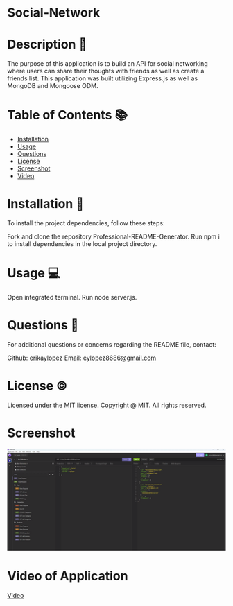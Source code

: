 # Social-Network

# Description 📝
The purpose of this application is to build an API for social networking where users can share their thoughts with friends as well as create a friends list. This application was built utilizing Express.js as well as MongoDB and Mongoose ODM. 

# Table of Contents 📚
- [Installation](#installation-📎)
- [Usage](#usage-💻)
- [Questions](#questions-📨)
- [License](#license-©)
- [Screenshot](#screenshot)
- [Video](#video-of-application)

# Installation 📎
To install the project dependencies, follow these steps:

Fork and clone the repository Professional-README-Generator.
Run npm i to install dependencies in the local project directory.

# Usage 💻
Open integrated terminal.
Run node server.js.


# Questions 📨
For additional questions or concerns regarding the README file, contact:

Github: [erikaylopez](https://github.com/erikaylopez)
Email: eylopez8686@gmail.com


# License ©
Licensed under the MIT license. Copyright @ MIT. All rights reserved.

# Screenshot

![Screenshot](./Assets/social%20network.png)

# Video of Application

[Video](https://www.loom.com/share/9367fc6b1dcb4aa89fc7307917d05ca7?sid=ef0fb5a4-f167-4d11-ab20-9e2f05cce025)